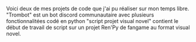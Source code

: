 Voici deux de mes projets de code que j'ai pu réaliser sur mon temps libre.
"Trombot" est un bot discord communautaire avec plusieurs fonctionnalitées codé en python
"script projet visual novel" contient le début de travail de script sur un projet Ren'Py de fangame au format visual novel.
